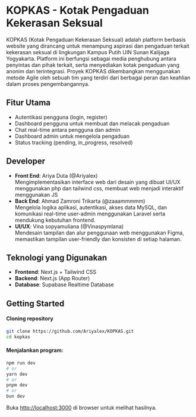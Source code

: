 # KOPKAS - Kotak Pengaduan Kekerasan Seksual

KOPKAS (Kotak Pengaduan Kekerasan Seksual) adalah platform berbasis website yang dirancang untuk menampung aspirasi dan pengaduan terkait kekerasan seksual di lingkungan Kampus Putih UIN Sunan Kalijaga Yogyakarta. Platform ini berfungsi sebagai media penghubung antara penyintas dan pihak terkait, serta menyediakan kotak pengaduan yang anonim dan terintegrasi. Proyek KOPKAS dikembangkan menggunakan metode Agile oleh sebuah tim yang terdiri dari berbagai peran dan keahlian dalam proses pengembangannya.

## Fitur Utama
- Autentikasi pengguna (login, register)
- Dashboard pengguna untuk membuat dan melacak pengaduan
- Chat real-time antara pengguna dan admin
- Dashboard admin untuk mengelola pengaduan
- Status tracking (pending, in_progress, resolved)

## Developer
- **Front End**: Ariya Duta (@Ariyalex)  
Mengimplementasikan interface web dari desain yang dibuat UI/UX menggunakan php dan tailwind css, membuat web menjadi interaktif menggunakan JS
- **Back End**: Ahmad Zamroni Trikarta (@zaaammmmm)  
Mengelola logika aplikasi, autentikasi, akses data MySQL, dan komunikasi real-time user-admin menggunakan Laravel serta mendukung kebutuhan frontend.
- **UI/UX**: Vina sopyamuliana (@Vinaspymlana)  
  Mendesain tampilan dan alur penggunaan web menggunakan Figma, memastikan tampilan user-friendly dan konsisten di setiap halaman.

## Teknologi yang Digunakan
- **Frontend**: Next.js + Tailwind CSS
- **Backend**: Next.js (App Router)
- **Database**: Supabase Realtime Database
  
## Getting Started

#### Cloning repository  

```bash
git clone https://github.com/Ariyalex/KOPKAS.git  
cd kopkas
```

#### Menjalankan program:

```bash
npm run dev
# or
yarn dev
# or
pnpm dev
# or
bun dev
```

Buka [http://localhost:3000](http://localhost:3000) di browser untuk melihat hasilnya.
